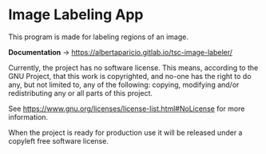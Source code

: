 # Image Labeling App

This program is made for labeling regions of an image.

**Documentation** -> https://albertaparicio.gitlab.io/tsc-image-labeler/

Currently, the project has no software license. This means, according to the 
GNU Project, that this work is copyrighted, and no-one has the right to do 
any, but not limited to, any of the following: copying, modifying and/or 
redistributing any or all parts of this project.

See https://www.gnu.org/licenses/license-list.html#NoLicense for more 
information.

When the project is ready for production use it will be released under a 
copyleft free software license.